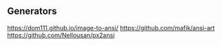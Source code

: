 ## Generators
https://dom111.github.io/image-to-ansi/
https://github.com/mafik/ansi-art
https://github.com/Nellousan/px2ansi
